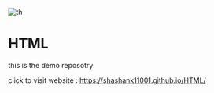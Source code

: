 ![th](https://github.com/shashank11001/HTML/assets/149360327/2a3347d1-4d81-4288-a103-4c0cd86acab9)
# HTML
this is the demo reposotry

click to visit website : https://shashank11001.github.io/HTML/
